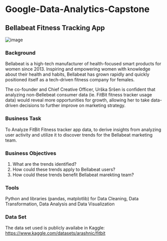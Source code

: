 # Google-Data-Analytics-Capstone
## Bellabeat Fitness Tracking App

![image](https://user-images.githubusercontent.com/35870133/174492703-1053f056-587a-4444-ad58-c5b3b05f9a34.png)

### Background

Bellabeat is a high-tech manufacturer of health-focused smart products for women since 2013. Inspiring and empowering women with knowledge about their health and habits, Bellabeat has grown rapidly and quickly positioned itself as a tech-driven fitness company for females.

The co-founder and Chief Creative Officer, Urška Sršen is confident that analyzing non-Bellebeat consumer data (ie. FitBit fitness tracker usage data) would reveal more opportunities for growth, allowing her to take data-driven decisions to further improve on marketing strategy.

### Business Task

To Analyze FitBit Fitness tracker app data, to derive insights from analyzing user activity and utilize it to discover trends for the Bellabeat marketing team.

### Business Objectives
1. What are the trends identified?
2. How could these trends apply to Bellabeat users?
3. How could these trends benefit Bellabeat marekting team?

### Tools
Python and libraries (pandas, matplotlib) for Data Cleaning, Data Transformation, Data Analysis and Data Visualization

### Data Set
The data set used is publicly availabe in Kaggle: https://www.kaggle.com/datasets/arashnic/fitbit
